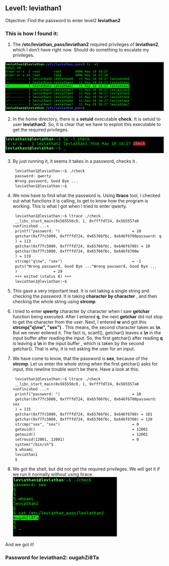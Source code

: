 ﻿## Level1: leviathan1

Objective: Find the password to enter level2 **leviathan2**

### This is how I found it:

1. The **/etc/leviathan_pass/leviathan2** required privileges of **leviathan2**, which I don't have right now. Should do something to escalate my privileges.

![no privileges](./images/no_privileges.png)

2. In the home directory, there is a **setuid** executable **check**. It is setuid to user **leviathan2**. So, it is clear that we have to exploit this executable to get the required privileges.

![exploit it](./images/exploit_it.png)

3. By just running it, it seems it takes in a password, checks it . 

		leviathan1@leviathan:~$ ./check
		password: qwerty
		Wrong password, Good Bye ...
		leviathan1@leviathan:~$ 
	
4. We now have to find what the password is. Using **ltrace** tool, I checked out what functions it is calling, to get to know how the program is working. This is what I got when I tried to enter qwerty.
	
		leviathan1@leviathan:~$ ltrace ./check
		__libc_start_main(0x565556c0, 1, 0xffffd724, 0x565557a0 <unfinished ...>
		printf("password: ")                                = 10
		getchar(0xf7fc5000, 0xffffd724, 0x65766f6c, 0x646f6700password: q
		) = 113
		getchar(0xf7fc5000, 0xffffd724, 0x65766f6c, 0x646f6700) = 10
		getchar(0xf7fc5000, 0xffffd724, 0x65766f6c, 0x646f6700w
		) = 119
		strcmp("q\nw", "sex")                               = -1
		puts("Wrong password, Good Bye ..."Wrong password, Good Bye ...
		)                = 29
		+++ exited (status 0) +++
		leviathan1@leviathan:~$ 


5. This gave a very important lead. It is not taking a single string and checking the password. It is taking **character by character** , and then checking the whole string using **strcmp**.

6.  I tried to enter **qwerty** character by character when I saw **getchar** function being executed. After I entered **q**, the next **getchar** did not stop to get the character from the user. Next, I entered **w**  and got this **strcmp("q\nw", "sex")** . This means, the second character taken as **\n**. But we never entered it. The fact is, scanf(), getchar() leaves a **\n** in the input buffer after reading the input. So, the first getchar() after reading **q** is leaving a **\n** in the input buffer , which is taken by the second getchar(). That is why, it is not asking the user for an input. 

7. We have come to know, that the password is **sex**, because of the **strcmp**. Let us enter the whole string when the first getchar() asks for input, this newline trouble won't be there. Have a look at this.
		
		leviathan1@leviathan:~$ ltrace ./check
		__libc_start_main(0x565556c0, 1, 0xffffd724, 0x565557a0 <unfinished ...>
		printf("password: ")                                = 10
		getchar(0xf7fc5000, 0xffffd724, 0x65766f6c, 0x646f6700password: sex
		) = 115
		getchar(0xf7fc5000, 0xffffd724, 0x65766f6c, 0x646f6700) = 101
		getchar(0xf7fc5000, 0xffffd724, 0x65766f6c, 0x646f6700) = 120
		strcmp("sex", "sex")                                = 0
		geteuid()                                           = 12001
		geteuid()                                           = 12001
		setreuid(12001, 12001)                              = 0
		system("/bin/sh"$ 
		$ whoami
		leviathan1
		$ 

8. We got the shell, but did not get the required privileges. We will get it if we run it normally without using ltrace. 
![got it](./images/got_it.png)

And we got it!

### Password for leviathan2: ougahZi8Ta



